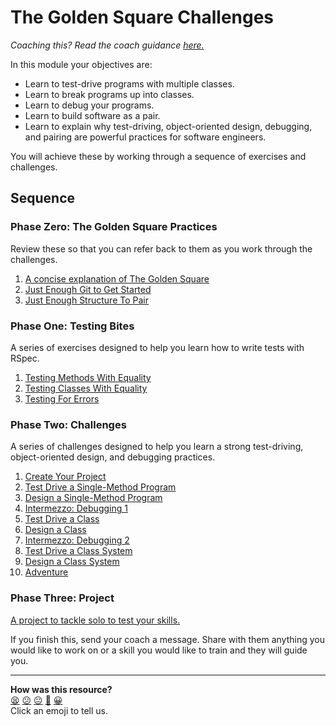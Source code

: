 # The Golden Square Challenges

_Coaching this? Read the coach guidance
[here.](https://github.com/makersacademy/slug/blob/main/materials/universe/golden_square/HOW_TO_COACH.x.md)_

In this module your objectives are:

* Learn to test-drive programs with multiple classes.
* Learn to break programs up into classes.
* Learn to debug your programs.
* Learn to build software as a pair.
* Learn to explain why test-driving, object-oriented design, debugging, and
  pairing are powerful practices for software engineers.

You will achieve these by working through a sequence of exercises and
challenges.

## Sequence

### Phase Zero: The Golden Square Practices

Review these so that you can refer back to them as you work through the
challenges.

1. [A concise explanation of The Golden Square](pills/the_golden_square.md)
2. [Just Enough Git to Get Started](pills/just_enough_git.md)
3. [Just Enough Structure To Pair](pills/just_enough_pairing.md)

### Phase One: Testing Bites

A series of exercises designed to help you learn how to write tests with RSpec.

1. [Testing Methods With Equality](bites/01_testing_methods_with_equality_bite.md)
2. [Testing Classes With Equality](bites/02_testing_classes_with_equality_bite.md)
3. [Testing For Errors](bites/03_testing_for_errors_bite.md)

### Phase Two: Challenges

A series of challenges designed to help you learn a strong test-driving,
object-oriented design, and debugging practices.

1. [Create Your Project](challenges/01_create_your_project.md)
2. [Test Drive a Single-Method Program](challenges/02_test_drive_a_single_method.md)
3. [Design a Single-Method Program](challenges/03_design_a_single_method.md)
4. [Intermezzo: Debugging 1](challenges/04_intermezzo_debugging_1.md)
5. [Test Drive a Class](challenges/05_test_drive_a_class.md)
6. [Design a Class](challenges/06_design_a_class.md)
7. [Intermezzo: Debugging 2](challenges/07_intermezzo_debugging_2.md)
8. [Test Drive a Class System](challenges/08_test_drive_a_class_system.md)
9. [Design a Class System](challenges/09_design_a_class_system.md)
10. [Adventure](challenges/10_adventure.md)

### Phase Three: Project

[A project to tackle solo to test your skills.](projects/README.md)

If you finish this, send your coach a message. Share with them anything you
would like to work on or a skill you would like to train and they will guide
you.

<!-- OMITTED -->


<!-- BEGIN GENERATED SECTION DO NOT EDIT -->

---

**How was this resource?**  
[😫](https://airtable.com/shrUJ3t7KLMqVRFKR?prefill_Repository=makersacademy/golden-square&prefill_File=README.md&prefill_Sentiment=😫) [😕](https://airtable.com/shrUJ3t7KLMqVRFKR?prefill_Repository=makersacademy/golden-square&prefill_File=README.md&prefill_Sentiment=😕) [😐](https://airtable.com/shrUJ3t7KLMqVRFKR?prefill_Repository=makersacademy/golden-square&prefill_File=README.md&prefill_Sentiment=😐) [🙂](https://airtable.com/shrUJ3t7KLMqVRFKR?prefill_Repository=makersacademy/golden-square&prefill_File=README.md&prefill_Sentiment=🙂) [😀](https://airtable.com/shrUJ3t7KLMqVRFKR?prefill_Repository=makersacademy/golden-square&prefill_File=README.md&prefill_Sentiment=😀)  
Click an emoji to tell us.

<!-- END GENERATED SECTION DO NOT EDIT -->
